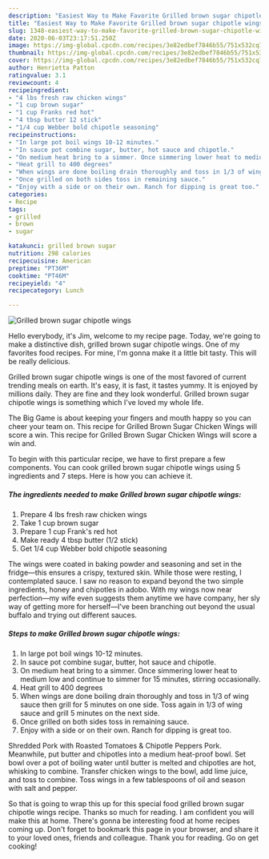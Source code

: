 ```yaml
---
description: "Easiest Way to Make Favorite Grilled brown sugar chipotle wings"
title: "Easiest Way to Make Favorite Grilled brown sugar chipotle wings"
slug: 1348-easiest-way-to-make-favorite-grilled-brown-sugar-chipotle-wings
date: 2020-06-03T23:17:51.250Z
image: https://img-global.cpcdn.com/recipes/3e82edbef7846b55/751x532cq70/grilled-brown-sugar-chipotle-wings-recipe-main-photo.jpg
thumbnail: https://img-global.cpcdn.com/recipes/3e82edbef7846b55/751x532cq70/grilled-brown-sugar-chipotle-wings-recipe-main-photo.jpg
cover: https://img-global.cpcdn.com/recipes/3e82edbef7846b55/751x532cq70/grilled-brown-sugar-chipotle-wings-recipe-main-photo.jpg
author: Henrietta Patton
ratingvalue: 3.1
reviewcount: 4
recipeingredient:
- "4 lbs fresh raw chicken wings"
- "1 cup brown sugar"
- "1 cup Franks red hot"
- "4 tbsp butter 12 stick"
- "1/4 cup Webber bold chipotle seasoning"
recipeinstructions:
- "In large pot boil wings 10-12 minutes."
- "In sauce pot combine sugar, butter, hot sauce and chipotle."
- "On medium heat bring to a simmer. Once simmering lower heat to medium low and continue to simmer for 15 minutes, stirring occasionally."
- "Heat grill to 400 degrees"
- "When wings are done boiling drain thoroughly and toss in 1/3 of wing sauce then grill for 5 minutes on one side. Toss again in 1/3 of wing sauce and grill 5 minutes on the next side."
- "Once grilled on both sides toss in remaining sauce."
- "Enjoy with a side or on their own. Ranch for dipping is great too."
categories:
- Recipe
tags:
- grilled
- brown
- sugar

katakunci: grilled brown sugar 
nutrition: 298 calories
recipecuisine: American
preptime: "PT36M"
cooktime: "PT46M"
recipeyield: "4"
recipecategory: Lunch

---
```



![Grilled brown sugar chipotle wings](https://img-global.cpcdn.com/recipes/3e82edbef7846b55/751x532cq70/grilled-brown-sugar-chipotle-wings-recipe-main-photo.jpg)

Hello everybody, it's Jim, welcome to my recipe page. Today, we're going to make a distinctive dish, grilled brown sugar chipotle wings. One of my favorites food recipes. For mine, I'm gonna make it a little bit tasty. This will be really delicious.

Grilled brown sugar chipotle wings is one of the most favored of current trending meals on earth. It's easy, it is fast, it tastes yummy. It is enjoyed by millions daily. They are fine and they look wonderful. Grilled brown sugar chipotle wings is something which I've loved my whole life.

The Big Game is about keeping your fingers and mouth happy so you can cheer your team on. This recipe for Grilled Brown Sugar Chicken Wings will score a win. This recipe for Grilled Brown Sugar Chicken Wings will score a win and.


To begin with this particular recipe, we have to first prepare a few components. You can cook grilled brown sugar chipotle wings using 5 ingredients and 7 steps. Here is how you can achieve it.

<!--inarticleads1-->

##### The ingredients needed to make Grilled brown sugar chipotle wings:

1. Prepare 4 lbs fresh raw chicken wings
1. Take 1 cup brown sugar
1. Prepare 1 cup Frank&#39;s red hot
1. Make ready 4 tbsp butter (1/2 stick)
1. Get 1/4 cup Webber bold chipotle seasoning


The wings were coated in baking powder and seasoning and set in the fridge—this ensures a crispy, textured skin. While those were resting, I contemplated sauce. I saw no reason to expand beyond the two simple ingredients, honey and chipotles in adobo. With my wings now near perfection—my wife even suggests them anytime we have company, her sly way of getting more for herself—I&#39;ve been branching out beyond the usual buffalo and trying out different sauces. 

<!--inarticleads2-->

##### Steps to make Grilled brown sugar chipotle wings:

1. In large pot boil wings 10-12 minutes.
1. In sauce pot combine sugar, butter, hot sauce and chipotle.
1. On medium heat bring to a simmer. Once simmering lower heat to medium low and continue to simmer for 15 minutes, stirring occasionally.
1. Heat grill to 400 degrees
1. When wings are done boiling drain thoroughly and toss in 1/3 of wing sauce then grill for 5 minutes on one side. Toss again in 1/3 of wing sauce and grill 5 minutes on the next side.
1. Once grilled on both sides toss in remaining sauce.
1. Enjoy with a side or on their own. Ranch for dipping is great too.


Shredded Pork with Roasted Tomatoes &amp; Chipotle Peppers Pork. Meanwhile, put butter and chipotles into a medium heat-proof bowl. Set bowl over a pot of boiling water until butter is melted and chipotles are hot, whisking to combine. Transfer chicken wings to the bowl, add lime juice, and toss to combine. Toss wings in a few tablespoons of oil and season with salt and pepper. 

So that is going to wrap this up for this special food grilled brown sugar chipotle wings recipe. Thanks so much for reading. I am confident you will make this at home. There's gonna be interesting food at home recipes coming up. Don't forget to bookmark this page in your browser, and share it to your loved ones, friends and colleague. Thank you for reading. Go on get cooking!
